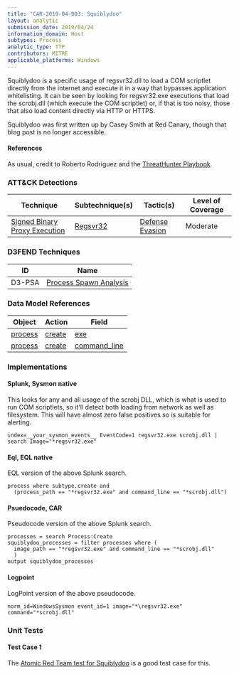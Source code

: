 ```yaml
---
title: "CAR-2019-04-003: Squiblydoo"
layout: analytic
submission_date: 2019/04/24
information_domain: Host
subtypes: Process
analytic_type: TTP
contributors: MITRE
applicable_platforms: Windows
---
```



Squiblydoo is a specific usage of regsvr32.dll to load a COM scriptlet directly from the internet and execute it in a way that bypasses application whitelisting. It can be seen by looking for regsvr32.exe executions that load the scrobj.dll (which execute the COM scriptlet) or, if that is too noisy, those that also load content directly via HTTP or HTTPS.

Squiblydoo was first written up by Casey Smith at Red Canary, though that blog post is no longer accessible.

#### References
As usual, credit to Roberto Rodriguez and the [ThreatHunter Playbook](https://github.com/Cyb3rWard0g/ThreatHunter-Playbook/blob/master/playbooks/platforms/windows/05_defense_evasion/regsvr32/variants/bypass_whitelisting_regsvr32.md).


### ATT&CK Detections

|Technique|Subtechnique(s)|Tactic(s)|Level of Coverage|
|---|---|---|---|
|[Signed Binary Proxy Execution](https://attack.mitre.org/techniques/T1218/)|[Regsvr32](https://attack.mitre.org/techniques/T1218/010/)|[Defense Evasion](https://attack.mitre.org/tactics/TA0005/)|Moderate|


### D3FEND Techniques

|ID|Name|
|---|---| 
|D3-PSA | [Process Spawn Analysis](https://d3fend.mitre.org/technique/d3f:ProcessSpawnAnalysis)| 



### Data Model References

|Object|Action|Field|
|---|---|---|
|[process](/data_model/process) | [create](/data_model/process#create) | [exe](/data_model/process#exe) |
|[process](/data_model/process) | [create](/data_model/process#create) | [command_line](/data_model/process#command_line) |



### Implementations

#### Splunk, Sysmon native

This looks for any and all usage of the scrobj DLL, which is what is used to run COM scriptlets, so it'll detect both loading from network as well as filesystem. This will have almost zero false positives so is suitable for alerting.


```
index=__your_sysmon_events__ EventCode=1 regsvr32.exe scrobj.dll | search Image="*regsvr32.exe"
```


#### Eql, EQL native

EQL version of the above Splunk search.


```
process where subtype.create and
  (process_path == "*regsvr32.exe" and command_line == "*scrobj.dll")
```


#### Psuedocode, CAR

Pseudocode version of the above Splunk search.


```
processes = search Process:Create
squiblydoo_processes = filter processes where (
  image_path == "*regsvr32.exe" and command_line == "*scrobj.dll"
  )
output squiblydoo_processes
```


#### Logpoint

LogPoint version of the above pseudocode.


```
norm_id=WindowsSysmon event_id=1 image="*\regsvr32.exe" command="*scrobj.dll"
```



### Unit Tests

#### Test Case 1

The [Atomic Red Team test for Squiblydoo](https://github.com/redcanaryco/atomic-red-team/blob/master/atomics/T1117/T1117.md#atomic-test-2---regsvr32-remote-com-scriptlet-execution) is a good test case for this.


